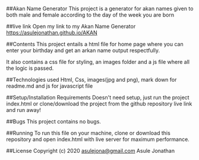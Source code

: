 ##Akan Name Generator
This project is a generator for akan names given to both male and female according to the day of the week you are born

##live link
Open my link to my Akan Name Generator
https://asulejonathan.github.io/AKAN

##Contents
This project entails a html file for home page where you can enter your birthday and get an arkan name output respectfully.

It also contains a css file for styling, an images folder and a js file where all the logic is passed.

##Technologies used
Html, Css, images(jpg and png), mark down for readme.md and js for javascript file

##Setup/Installation Requirements
Doesn't need setup, just run the project index.html or clone/download the project from the github repository live link and run away!

##Bugs
This project contains no bugs.

##Running
To run this file on your machine, clone or download this repository and open index.html with live server for maximum performance.

##License
Copyright (c) 2020 asulejona@gmail.com Asule Jonathan

